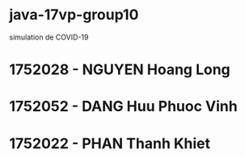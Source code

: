 # java-17vp-group10
simulation de COVID-19

# 1752028 - NGUYEN Hoang Long
# 1752052 - DANG Huu Phuoc Vinh
# 1752022 - PHAN Thanh Khiet 	
